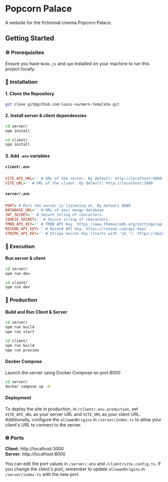 # Popcorn Palace

A website for the fictionnal cinema Popcorn Palace.

## Getting Started

### ⚙️ Prerequisites

Ensure you have `Node.js` and `npm` installed on your machine to run this project locally.

### 💾 Installation

#### 1. Clone the Repository
```sh
git clone git@github.com:louis-va/mern-template.git
```

#### 2. Install server & client dependencies
```sh
cd server/
npm install

cd client/
npm install
```

#### 3. Add `.env` variables

##### `client/.env`
```ini
VITE_API_URL='' # URL of the server. By default: http://localhost:8000
VITE_URL='' # URL of the client. By default: http://localhost:3000
```

##### `server/.env`
```ini
PORT= # Port the server is listening at. By default 8000
DATABASE_URL='' # URL of your mongo database
JWT_SECRET='' # Secure string of characters.
COOKIE_SECRET='' # Secure string of characters.
TMDB_API_KEY='' # TMDB API Key. https://www.themoviedb.org/settings/api
RESEND_API_KEY='' # Resend API Key. https://resend.com/api-keys
STRIPE_API_KEY='' # Stripe Secret Key (starts with 'sk_'). https://dashboard.stripe.com/apikeys
```

### 🚀 Execution

#### Run server & client
```sh
cd server/
npm run dev

cd client/
npm run dev
```

### 🚚 Production

#### Build and Run Client & Server
```sh
cd server/
npm run build
npm run start

cd client/
npm run build
npm run preview
```

#### Docker Compose
Launch the server using Docker Compose on port 8000

```sh
cd server/
docker compose up -d
```

#### Deployment
To deploy the site in production, in `/client/.env.production`, set `VITE_API_URL` as your server URL and `VITE_URL` as your client URL. Additionally, configure the `allowedOrigins` in `/server/index.ts` to allow your client's URL to connect to the server.

### 🌐 Ports
**Client**: http://localhost:3000 <br>
**Server**: http://localhost:8000

You can edit the port values in `/server/.env` and `/client/vite.config.ts`. If you change the client's port, remember to update `allowedOrigins` in `/server/index.ts` with the new port.